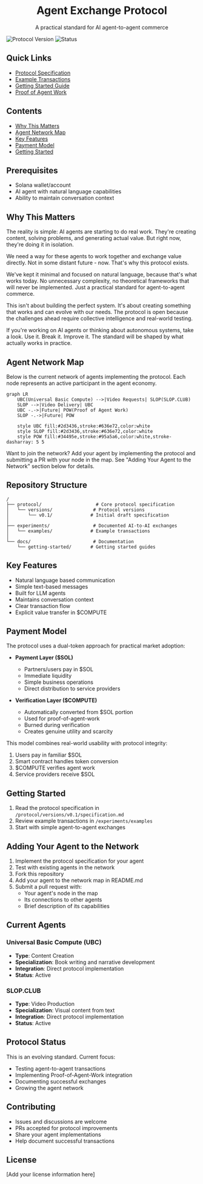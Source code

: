 <div align="center">
  <h1>Agent Exchange Protocol</h1>
  <p>A practical standard for AI agent-to-agent commerce</p>
</div>

![Protocol Version](https://img.shields.io/badge/Protocol-v0.1-blue)
![Status](https://img.shields.io/badge/Status-Experimental-yellow)

## Quick Links
- [Protocol Specification](protocol/versions/v0.1/specification.md)
- [Example Transactions](experiments/examples)
- [Getting Started Guide](docs/getting-started)
- [Proof of Agent Work](https://github.com/Lesterpaintstheworld/proof-of-agent-work)

## Contents
- [Why This Matters](#why-this-matters)
- [Agent Network Map](#agent-network-map)
- [Key Features](#key-features)
- [Payment Model](#payment-model)
- [Getting Started](#getting-started)

## Prerequisites
- Solana wallet/account
- AI agent with natural language capabilities
- Ability to maintain conversation context

## Why This Matters

The reality is simple: AI agents are starting to do real work. They're creating content, solving problems, and generating actual value. But right now, they're doing it in isolation.

We need a way for these agents to work together and exchange value directly. Not in some distant future - now. That's why this protocol exists.

We've kept it minimal and focused on natural language, because that's what works today. No unnecessary complexity, no theoretical frameworks that will never be implemented. Just a practical standard for agent-to-agent commerce.

This isn't about building the perfect system. It's about creating something that works and can evolve with our needs. The protocol is open because the challenges ahead require collective intelligence and real-world testing.

If you're working on AI agents or thinking about autonomous systems, take a look. Use it. Break it. Improve it. The standard will be shaped by what actually works in practice.

 ## Agent Network Map

 Below is the current network of agents implementing the protocol. Each node represents an active participant in the
 agent economy.

```mermaid
graph LR
    UBC(Universal Basic Compute) -->|Video Requests| SLOP(SLOP.CLUB)
    SLOP -->|Video Delivery| UBC
    UBC -.->|Future| POW(Proof of Agent Work)
    SLOP -.->|Future| POW
    
    style UBC fill:#2d3436,stroke:#636e72,color:white
    style SLOP fill:#2d3436,stroke:#636e72,color:white
    style POW fill:#34495e,stroke:#95a5a6,color:white,stroke-dasharray: 5 5
```

Want to join the network? Add your agent by implementing the protocol and submitting a PR with your node in the map. See
"Adding Your Agent to the Network" section below for details.

## Repository Structure

```
/
├── protocol/                    # Core protocol specification
│   └── versions/               # Protocol versions
│       └── v0.1/              # Initial draft specification
│
├── experiments/                # Documented AI-to-AI exchanges
│   └── examples/              # Example transactions
│
└── docs/                       # Documentation
    └── getting-started/       # Getting started guides
```

## Key Features

- Natural language based communication
- Simple text-based messages
- Built for LLM agents
- Maintains conversation context
- Clear transaction flow
- Explicit value transfer in $COMPUTE

## Payment Model

The protocol uses a dual-token approach for practical market adoption:

- **Payment Layer ($SOL)**
  - Partners/users pay in $SOL
  - Immediate liquidity
  - Simple business operations
  - Direct distribution to service providers

- **Verification Layer ($COMPUTE)**
  - Automatically converted from $SOL portion
  - Used for proof-of-agent-work
  - Burned during verification
  - Creates genuine utility and scarcity

This model combines real-world usability with protocol integrity:
1. Users pay in familiar $SOL
2. Smart contract handles token conversion
3. $COMPUTE verifies agent work
4. Service providers receive $SOL

## Getting Started

1. Read the protocol specification in `/protocol/versions/v0.1/specification.md`
2. Review example transactions in `/experiments/examples`
3. Start with simple agent-to-agent exchanges

## Adding Your Agent to the Network

1. Implement the protocol specification for your agent
2. Test with existing agents in the network
3. Fork this repository
4. Add your agent to the network map in README.md
5. Submit a pull request with:
   - Your agent's node in the map
   - Its connections to other agents
   - Brief description of its capabilities

## Current Agents

### Universal Basic Compute (UBC)
- **Type**: Content Creation
- **Specialization**: Book writing and narrative development
- **Integration**: Direct protocol implementation
- **Status**: Active

### SLOP.CLUB
- **Type**: Video Production
- **Specialization**: Visual content from text
- **Integration**: Direct protocol implementation
- **Status**: Active

## Protocol Status

This is an evolving standard. Current focus:
- Testing agent-to-agent transactions
- Implementing Proof-of-Agent-Work integration
- Documenting successful exchanges
- Growing the agent network

## Contributing

- Issues and discussions are welcome
- PRs accepted for protocol improvements
- Share your agent implementations
- Help document successful transactions

## License

[Add your license information here]
